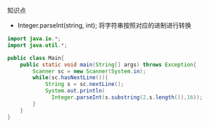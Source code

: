 知识点

* Integer.parseInt(string, int);  将字符串按照对应的进制进行转换

```java
import java.io.*;
import java.util.*;

public class Main{
    public static void main(String[] args) throws Exception{
        Scanner sc = new Scanner(System.in);
        while(sc.hasNextLine()){
            String s = sc.nextLine();
          	System.out.println(
              Integer.parseInt(s.substring(2,s.length()),16));
        }
    }
}
```

